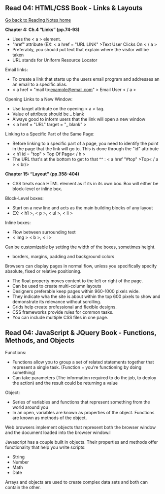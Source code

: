 ## Read 04: HTML/CSS Book - Links & Layouts
[Go back to Reading Notes home](README.md)

<b>Chapter 4: Ch.4 “Links” (pp.74-93)</b>
- Uses the < a > element.
- "href" attribute (EX: < a href = "URL LINK" >Text User Clicks On < / a >
- Preferably, you should put text that explain where the visitor will be taken
- URL stands for Uniform Resource Locator

Email links:
- To create a link that starts up the users email program and addresses an an email to a specific alias.
- < a href = "mail to:example@email.com" > Email User < / a >

Opening Links to a New Window:
- Use target attribute on the opening < a > tag.
- Value of attribute should be _ blank
- Always good to inform users that the link will open a new window
- < a href = "URL" target = "_ blank" > 

Linking to a Specific Part of the Same Page:
- Before linking to a specific part of a page, you need to identify the point in the page that the link will go to. This is
done through the "id" attribute
- < h1 id = "top" > Top Of Page< / h >
- The URL that's at the bottom to get to that ^^ : < a href "#top" >Top< / a >
< br/> 

<b>Chapter 15: “Layout” (pp.358-404)</b>
- CSS treats each HTML element as if its in its own box. Box will either be block-level or inline box.

Block-Level boxes:
- Start on a new line and acts as the main building blocks of any layout
- EX: < h1 >, < p >, < ul >, < li >

Inline boxes:
- Flow between surrounding text
- < img > < b >, < i >

Can be customizable by setting the width of the boxes, sometimes height.
- borders, margins, padding and background colors

Browsers can display pages in normal flow, unless you specifically specify absolute, fixed or relative positioning.
- The float property moves content to the left or right of the page.
- Can be used to create multi-column layouts
- Designers preferable keep pages within 960-1000 pixels wide.
- They indicate wha the site is about within the top 600 pixels to show and demonstrate its relevance without scrolling.
- Grids help create professional and flexible designs.
- CSS frameworks provide rules for common tasks.
- You can include multiple CSS files in one page.

## Read 04: JavaScript & JQuery Book - Functions, Methods, and Objects

Functions:
- Functions allow you to group a set of related statements together that represent a single task. (Function = you're functioning by doing something)
- Can take parameters (The information required to do the job, to deploy the action) and the result could be returning a value

Object:
- Series of variables and functions that represent something from the world around you
- In an open, variables are known as properties of the object. Functions are known as methods of the object.

Web browsers implement objects that represent both the browser window and the document loaded into the browser window.l

Javascript has a couple built in objects. Their properties and methods offer functionality that help you write scripts:
- String
- Number
- Math 
- Date

Arrays and objects are used to create complex data sets and both can contain the other.
